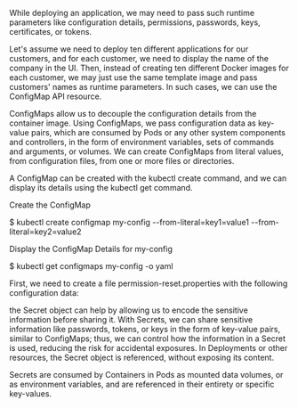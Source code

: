 While deploying an application, we may need to pass such runtime parameters like configuration details, permissions, passwords, keys, certificates, or tokens.

Let's assume we need to deploy ten different applications for our customers, and for each customer, we need to display the name of the company in the UI. Then, instead of creating ten different Docker images for each customer, we may just use the same template image and pass customers' names as runtime parameters. In such cases, we can use the ConfigMap API resource.

ConfigMaps allow us to decouple the configuration details from the container image. Using ConfigMaps, we pass configuration data as key-value pairs, which are consumed by Pods or any other system components and controllers, in the form of environment variables, sets of commands and arguments, or volumes. We can create ConfigMaps from literal values, from configuration files, from one or more files or directories. 

A ConfigMap can be created with the kubectl create command, and we can display its details using the kubectl get command.

Create the ConfigMap

$ kubectl create configmap my-config --from-literal=key1=value1 --from-literal=key2=value2


Display the ConfigMap Details for my-config


$ kubectl get configmaps my-config -o yaml


First, we need to create a file permission-reset.properties with the following configuration data:

the Secret object can help by allowing us to encode the sensitive information before sharing it. With Secrets, we can share sensitive information like passwords, tokens, or keys in the form of key-value pairs, similar to ConfigMaps; thus, we can control how the information in a Secret is used, reducing the risk for accidental exposures. In Deployments or other resources, the Secret object is referenced, without exposing its content.


Secrets are consumed by Containers in Pods as mounted data volumes, or as environment variables, and are referenced in their entirety or specific key-values.

